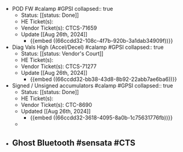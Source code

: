 - POD FW #calamp #GPSI
  collapsed:: true
	- Status: [[status: Done]]
	- HE Ticket(s):
	- Vendor Ticket(s): CTCS-71659
	- Update [[Aug 26th, 2024]]
		- {{embed ((66ccdd32-108c-4f7b-920b-3a1dab34909f))}}
- Diag Vals High (Accel/Decel) #calamp #GPSI
  collapsed:: true
	- Status: [[status: Vendor's Court]]
	- HE Ticket(s):
	- Vendor Ticket(s): CTCS-71277
	- Update [[Aug 26th, 2024]]
		- {{embed ((66ccdd32-bb38-43d8-8b92-22abb7ae6ba6))}}
- Signed / Unsigned accumulators  #calamp #GPSI
  collapsed:: true
	- Status: [[status: Done]]
	- HE Ticket(s):
	- Vendor Ticket(s): CTC-8690
	- Updated [[Aug 26th, 2024]]
		- {{embed ((66ccdd32-3618-4095-8a0b-1c75631776fb))}}
	-
- Ghost Bluetooth #sensata #CTS
	-